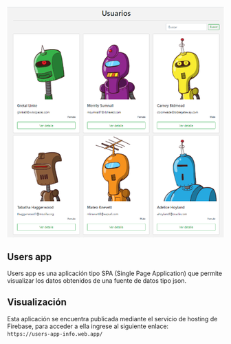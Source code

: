 ![Users-app](./src/assets/images/Users-app.PNG)

## Users app

Users app es una aplicación tipo SPA (Single Page Application) que permite visualizar los datos obtenidos de una fuente de datos tipo json.

## Visualización

Esta aplicación se encuentra publicada mediante el servicio de hosting de Firebase, para acceder a ella ingrese al siguiente enlace:  
`https://users-app-info.web.app/`
